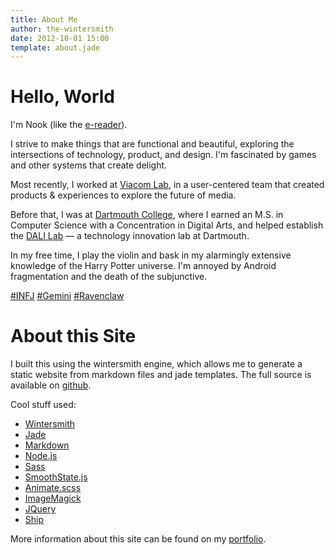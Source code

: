 ```yaml
---
title: About Me
author: the-wintersmith
date: 2012-10-01 15:00
template: about.jade
---
```


# Hello, World
I'm Nook (like the [e-reader](http://nook.com)).

I strive to make things that are functional and beautiful, exploring the intersections of technology, product, and design.  I'm fascinated by games and other systems that create delight.

Most recently, I worked at [Viacom Lab](http://www.viacomlab.com/), in a user-centered team that created products & experiences to explore the future of media.  

Before that, I was at [Dartmouth College](http://www.dartmouth.edu/), where I earned an M.S. in Computer Science with a Concentration in Digital Arts, and helped establish the [DALI Lab](http://dali.dartmouth.edu) — a technology innovation lab at Dartmouth.

In my free time, I play the violin and bask in my alarmingly extensive knowledge of the Harry Potter universe.  I'm annoyed by Android fragmentation and the death of the subjunctive.

[\#INFJ](http://en.wikipedia.org/wiki/INFJ) [\#Gemini](http://en.wikipedia.org/wiki/Gemini_%28astrology%29) [\#Ravenclaw](http://harrypotter.wikia.com/wiki/Ravenclaw)

# About this Site
I built this using the wintersmith engine, which allows me to generate a static website from markdown files and jade templates.  The full source is available on [github](https://github.com/harquail/portfolio-wintersmith).  

Cool stuff used:
* [Wintersmith](http://wintersmith.io)
* [Jade](http://jade-lang.com/)
* [Markdown](https://markdown.github.io/)
* [Node.js](http://nodejs.org/)
* [Sass](http://sass-lang.com/)
* [SmoothState.js](https://weblinc.github.io/jquery.smoothState.js/)
* [Animate.scss](https://github.com/geoffgraham/animate.scss)
* [ImageMagick](http://www.imagemagick.org/)
* [JQuery](https://jquery.com/)
* [Ship](https://github.com/carrot/ship)

More information about this site can be found on my [portfolio](/portfolio/this-website/).
